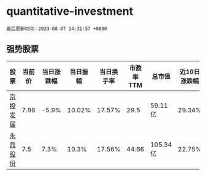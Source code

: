 # quantitative-investment

`最后更新时间：2023-08-07 14:31:57 +0800`

## 强势股票

|股票|当前价|当日涨跌幅|当日振幅|当日换手率|市盈率TTM|总市值|近10日涨跌幅|
|----|----|----|----|----|----|----|----|
|[京投发展](https://xueqiu.com/S/SH600683)|7.98|-5.9%|10.02%|17.57%|29.5|59.11亿|29.34%|
|[永鼎股份](https://xueqiu.com/S/SH600105)|7.5|7.3%|10.3%|17.56%|44.66|105.34亿|22.75%|
